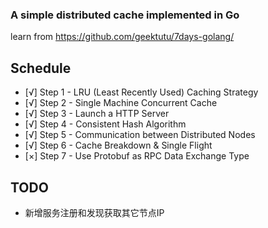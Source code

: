 ### A simple distributed cache implemented in Go
learn from https://github.com/geektutu/7days-golang/

## Schedule
- [√] Step 1 - LRU (Least Recently Used) Caching Strategy
- [√] Step 2 - Single Machine Concurrent Cache
- [√] Step 3 - Launch a HTTP Server
- [√] Step 4 - Consistent Hash Algorithm
- [√] Step 5 - Communication between Distributed Nodes
- [√] Step 6 - Cache Breakdown & Single Flight
- [×] Step 7 - Use Protobuf as RPC Data Exchange Type

## TODO
- 新增服务注册和发现获取其它节点IP